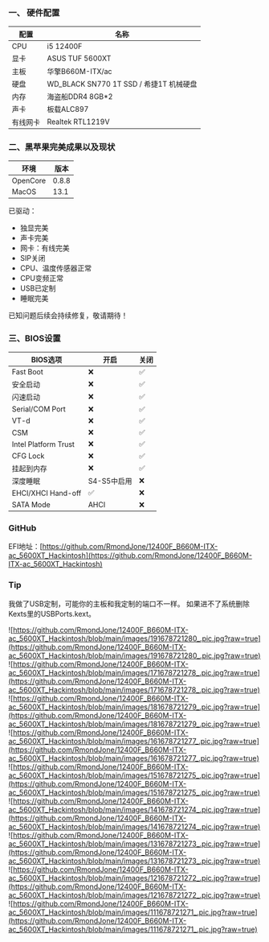 ### 一、 硬件配置

配置|名称
--|--
CPU|i5 12400F
显卡|ASUS TUF 5600XT
主板|华擎B660M-ITX/ac
硬盘|WD_BLACK SN770 1T SSD / 希捷1T 机械硬盘
内存|海盗船DDR4 8GB*2
声卡|板载ALC897
有线网卡| Realtek RTL1219V

### 二、黑苹果完美成果以及现状

环境|版本
--|--
OpenCore|0.8.8
MacOS |13.1

已驱动：

* 独显完美
* 声卡完美
* 网卡：有线完美
* SIP关闭
* CPU、温度传感器正常
* CPU变频正常
* USB已定制
* 睡眠完美

已知问题后续会持续修复，敬请期待！

### 三、BIOS设置

BIOS选项|开启|关闭
--|--|--
Fast Boot|❌|✅
安全启动|❌|✅
闪速启动|❌|✅
Serial/COM Port|❌|✅
VT-d|❌|✅
CSM|❌|✅
Intel Platform Trust|❌|✅
CFG Lock|❌|✅
挂起到内存|❌|✅
深度睡眠|S4-S5中启用|❌
EHCI/XHCI Hand-off|✅|❌
SATA Mode|AHCI|❌

### GitHub
EFI地址：[https://github.com/RmondJone/12400F_B660M-ITX-ac_5600XT_Hackintosh](https://github.com/RmondJone/12400F_B660M-ITX-ac_5600XT_Hackintosh)

### Tip
我做了USB定制，可能你的主板和我定制的端口不一样。 如果进不了系统删除Kexts里的USBPorts.kext。

![https://github.com/RmondJone/12400F_B660M-ITX-ac_5600XT_Hackintosh/blob/main/images/191678721280_.pic.jpg?raw=true](https://github.com/RmondJone/12400F_B660M-ITX-ac_5600XT_Hackintosh/blob/main/images/191678721280_.pic.jpg?raw=true)
![https://github.com/RmondJone/12400F_B660M-ITX-ac_5600XT_Hackintosh/blob/main/images/171678721278_.pic.jpg?raw=true](https://github.com/RmondJone/12400F_B660M-ITX-ac_5600XT_Hackintosh/blob/main/images/171678721278_.pic.jpg?raw=true)
![https://github.com/RmondJone/12400F_B660M-ITX-ac_5600XT_Hackintosh/blob/main/images/181678721279_.pic.jpg?raw=true](https://github.com/RmondJone/12400F_B660M-ITX-ac_5600XT_Hackintosh/blob/main/images/181678721279_.pic.jpg?raw=true)
![https://github.com/RmondJone/12400F_B660M-ITX-ac_5600XT_Hackintosh/blob/main/images/161678721277_.pic.jpg?raw=true](https://github.com/RmondJone/12400F_B660M-ITX-ac_5600XT_Hackintosh/blob/main/images/161678721277_.pic.jpg?raw=true)
![https://github.com/RmondJone/12400F_B660M-ITX-ac_5600XT_Hackintosh/blob/main/images/151678721275_.pic.jpg?raw=true](https://github.com/RmondJone/12400F_B660M-ITX-ac_5600XT_Hackintosh/blob/main/images/151678721275_.pic.jpg?raw=true)
![https://github.com/RmondJone/12400F_B660M-ITX-ac_5600XT_Hackintosh/blob/main/images/141678721274_.pic.jpg?raw=true](https://github.com/RmondJone/12400F_B660M-ITX-ac_5600XT_Hackintosh/blob/main/images/141678721274_.pic.jpg?raw=true)
![https://github.com/RmondJone/12400F_B660M-ITX-ac_5600XT_Hackintosh/blob/main/images/131678721273_.pic.jpg?raw=true](https://github.com/RmondJone/12400F_B660M-ITX-ac_5600XT_Hackintosh/blob/main/images/131678721273_.pic.jpg?raw=true)
![https://github.com/RmondJone/12400F_B660M-ITX-ac_5600XT_Hackintosh/blob/main/images/121678721272_.pic.jpg?raw=true](https://github.com/RmondJone/12400F_B660M-ITX-ac_5600XT_Hackintosh/blob/main/images/121678721272_.pic.jpg?raw=true)
![https://github.com/RmondJone/12400F_B660M-ITX-ac_5600XT_Hackintosh/blob/main/images/111678721271_.pic.jpg?raw=true](https://github.com/RmondJone/12400F_B660M-ITX-ac_5600XT_Hackintosh/blob/main/images/111678721271_.pic.jpg?raw=true)
